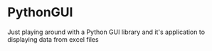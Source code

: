 # PythonGUI

Just playing around with a Python GUI library and it's application to displaying data from excel files
